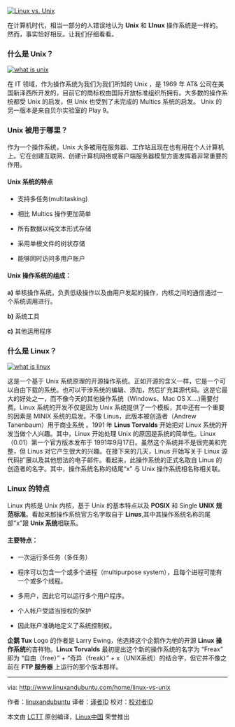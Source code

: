 ﻿
 [![Linux vs. Unix](http://www.linuxandubuntu.com/uploads/2/1/1/5/21152474/unix-vs-linux_orig.jpg)][1] 

 在计算机时代，相当一部分的人错误地认为 **Unix** 和 **LInux** 操作系统是一样的。然而，事实恰好相反。让我们仔细看看。
 
### 什么是 Unix？
 
 [![what is unix](http://www.linuxandubuntu.com/uploads/2/1/1/5/21152474/unix_orig.png)][2] 

  在 IT 领域，作为操作系统为我们为我们所知的 Unix ，是 1969 年 AT& 公司在美国新泽西所开发的，目前它的商标权由国际开放标准组织所拥有。大多数的操作系统都受 Unix 的启发，但 Unix 也受到了未完成的 Multics 系统的启发。 Unix 的另一版本是来自贝尔实验室的 Play 9。

### Unix 被用于哪里？  

作为一个操作系统，Unix 大多被用在服务器、工作站且现在也有用在个人计算机上。它在创建互联网、创建计算机网络或客户端服务器模型方面发挥着非常重要的作用。

####  Unix 系统的特点

*	支持多任务(multitasking)

*	相比 Multics 操作更加简单

*	所有数据以纯文本形式存储

*	采用单根文件的树状存储

*	能够同时访问多用户账户

#### Unix 操作系统的组成：

**a)** 单核操作系统，负责低级操作以及由用户发起的操作，内核之间的通信通过一个系统调用进行。

**b)** 系统工具

**c)** 其他运用程序

### 什么是 Linux？

 [![what is linux](http://www.linuxandubuntu.com/uploads/2/1/1/5/21152474/linux_orig.png)][4] 

这是一个基于 Unix 系统原理的开源操作系统。正如开源的含义一样，它是一个可以自由下载的系统。也可以干涉系统的编辑、添加，然后扩充其源代码。这是它最大的好处之一，而不像今天的其他操作系统（Windows、Mac OS X....)需要付费。Linux 系统的开发不仅是因为 Unix 系统提供了一个模板，其中还有一个重要的因素是 MINIX 系统的启发。不像 Linus，此版本被创造者（Andrew Tanenbaum）用于商业系统 。1991 年 **Linus Torvalds** 开始把对 Linux 系统的开发当做个人兴趣。其中，Linux 开始处理 Unix 的原因是系统的简单性。Linux（0.01）第一个官方版本发布于 1991年9月17日。虽然这个系统并不是很完美和完整，但 Linus 对它产生很大的兴趣。在接下来的几天，Linus 开始写关于 Linux 源代码扩展以及其他想法的电子邮件。看起来，此操作系统的正式名取自 Linus 的创造者的名字。其中，操作系统名称的结尾“x” 与 Unix 操作系统相名称相关联。

### Linux 的特点

Linux 内核是 Unix 内核，基于 Unix 的基本特点以及 **POSIX** 和 Single **UNIX 规范标准**。看起来那操作系统官方名字取自于 **Linus**,其中其操作系统名称的尾部"x"跟 **Unix 系统**相联系。 

#### 主要特点：

*	一次运行多任务（多任务）

*	程序可以包含一个或多个进程（multipurpose system），且每个进程可能有一个或多个线程。

*	多用户，因此它可以运行多个用户程序。

*	个人帐户受适当授权的保护

*	因此账户准确地定义了系统控制权。

**企鹅 Tux** Logo 的作者是 Larry Ewing，他选择这个企鹅作为他的开源 **Linux 操作系统**的吉祥物。**Linux Torvalds** 最初提出这个新的操作系统的名字为 “Freax” 即为 “自由（free）” + “奇异（freak）” + x（UNIX系统）的结合字，但它并不像之前在 **FTP 服务器** 上运行的那个版本那样。 


--------------------------------------------------------------------------------

via: http://www.linuxandubuntu.com/home/linux-vs-unix

作者：[linuxandubuntu][a]
译者：[译者ID](https://github.com/HardworkFish)
校对：[校对者ID](https://github.com/校对者ID)

本文由 [LCTT](https://github.com/LCTT/TranslateProject) 原创编译，[Linux中国](https://linux.cn/) 荣誉推出

[a]:http://www.linuxandubuntu.com
[1]:http://www.linuxandubuntu.com/home/linux-vs-unix
[2]:http://www.linuxandubuntu.com/uploads/2/1/1/5/21152474/unix_orig.png
[3]:http://www.unix.org/what_is_unix.html
[4]:http://www.linuxandubuntu.com/uploads/2/1/1/5/21152474/linux_orig.png
[5]:https://www.linux.com

